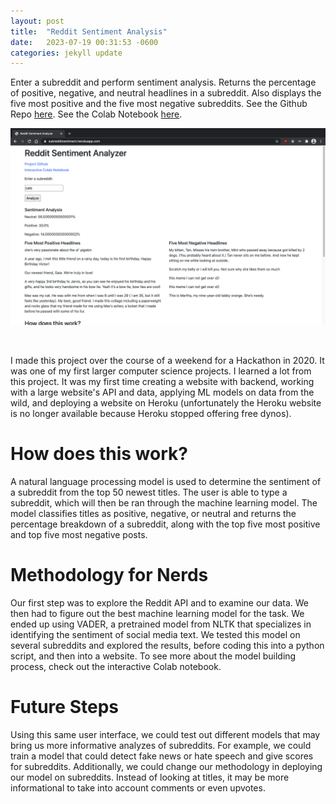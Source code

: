 ```yaml
---
layout: post
title:  "Reddit Sentiment Analysis"
date:   2023-07-19 00:31:53 -0600
categories: jekyll update
---
```

Enter a subreddit and perform sentiment analysis. Returns the percentage of positive, negative, and neutral headlines in a subreddit. Also displays the five most positive and the five most negative subreddits. See the Github Repo <a href="https://github.com/cullena20/RedditSentimentWebsite" target="_blank"> here</a>. See the Colab Notebook <a href="https://colab.research.google.com/github/cullena20/RedditSentiment/blob/main/RedditSentiment.ipynb"> here</a>.
&nbsp;

![Reddit Sentiment Screenshot](/assets/images/projects/RedditSentiment.jpeg)

<!-- excerpt-end -->
&nbsp;

I made this project over the course of a weekend for a Hackathon in 2020. It was one of my first larger computer science projects. I learned a lot from this project. It was my first time creating a website with backend, working with a large website's API and data, applying ML models on data from the wild, and deploying a website on Heroku (unfortunately the Heroku website is no longer available because Heroku stopped offering
free dynos).

# How does this work? 
A natural language processing model is used to determine the sentiment of a subreddit from the top
50 newest titles. The user is able to type a subreddit, which will then be ran through the machine
learning model. The model classifies titles as positive, negative, or neutral and returns the
percentage breakdown of a subreddit, along with the top five most positive and top five most
negative posts.

# Methodology for Nerds 
Our first step was to explore the Reddit API and to examine our data. We then had to figure out
the best machine learning model for the task. We ended up using VADER, a pretrained model from NLTK that specializes in identifying the sentiment of social media text. We tested this model
on several subreddits and explored the results, before coding this into a python script, and then
into a website. To see more about the model building process, check out the interactive Colab
notebook.

# Future Steps
Using this same user interface, we could test out different models that may bring us more informative
analyzes of subreddits. For example, we could train a model that could detect fake news or hate speech
and give scores for subreddits. Additionally, we could change our methodology in deploying our model on
subreddits. Instead of looking at titles, it may be more informational to take into account comments or
even upvotes.